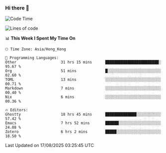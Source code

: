 ### Hi there 👋

<!--
**nicehiro/nicehiro** is a ✨ _special_ ✨ repository because its `README.md` (this file) appears on your GitHub profile.

Here are some ideas to get you started:

- 🔭 I’m currently working on ...
- 🌱 I’m currently learning ...
- 👯 I’m looking to collaborate on ...
- 🤔 I’m looking for help with ...
- 💬 Ask me about ...
- 📫 How to reach me: ...
- 😄 Pronouns: ...
- ⚡ Fun fact: ...
-->

<!--START_SECTION:waka-->
![Code Time](http://img.shields.io/badge/Code%20Time-908%20hrs%2036%20mins-blue)

![Lines of code](https://img.shields.io/badge/From%20Hello%20World%20I%27ve%20Written-1.7%20million%20lines%20of%20code-blue)

📊 **This Week I Spent My Time On** 

```text
🕑︎ Time Zone: Asia/Hong_Kong

💬 Programming Languages: 
Other                    31 hrs 15 mins      ████████████████████████░   95.67 % 
Org                      51 mins             █░░░░░░░░░░░░░░░░░░░░░░░░   02.60 % 
TOML                     13 mins             ░░░░░░░░░░░░░░░░░░░░░░░░░   00.71 % 
Markdown                 7 mins              ░░░░░░░░░░░░░░░░░░░░░░░░░   00.40 % 
Nix                      6 mins              ░░░░░░░░░░░░░░░░░░░░░░░░░   00.36 % 

🔥 Editors: 
Ghostty                  18 hrs 45 mins      ██████████████░░░░░░░░░░░   57.42 % 
Emacs                    7 hrs 52 mins       ██████░░░░░░░░░░░░░░░░░░░   24.08 % 
Zotero                   6 hrs 2 mins        █████░░░░░░░░░░░░░░░░░░░░   18.50 % 
```


 Last Updated on 17/08/2025 03:25:45 UTC
<!--END_SECTION:waka-->
